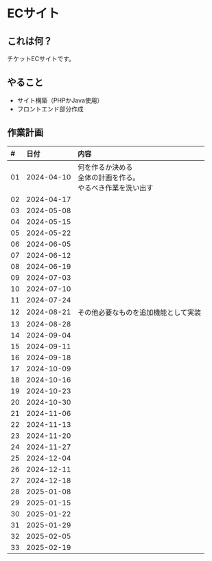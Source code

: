 # ECサイト

## これは何？

チケットECサイトです。


## やること

- サイト構築（PHPかJava使用）
- フロントエンド部分作成


## 作業計画

|#    | 日付        |内容 |
|:--- |:---         |:---|
|01   |2024-04-10   |何を作るか決める<br />全体の計画を作る。<br />やるべき作業を洗い出す |
|02   |2024-04-17   ||ECサイト作成
|03   |2024-05-08   ||サイトの大枠を作成
|04   |2024-05-15   ||
|05   |2024-05-22   ||機能を作成
|06   |2024-06-05   |
|07   |2024-06-12   ||
|08   |2024-06-19   ||
|09   |2024-07-03   ||フロントエンド作成
|10   |2024-07-10   ||
|11   |2024-07-24   ||
|12   |2024-08-21   |その他必要なものを追加機能として実装
|13   |2024-08-28   ||
|14   |2024-09-04   ||
|15   |2024-09-11   ||
|16   |2024-09-18   ||完成
|17   |2024-10-09   ||写真投稿サイト（SNS）作成
|18   |2024-10-16   ||機能を洗い出し、構成を決定する
|19   |2024-10-23   ||サイトの大枠を作成
|20   |2024-10-30   ||
|21   |2024-11-06   ||機能を作成
|22   |2024-11-13   ||
|23   |2024-11-20   ||
|24   |2024-11-27   ||フロントエンド作成
|25   |2024-12-04   ||
|26   |2024-12-11   ||投稿してみる
|27   |2024-12-18   ||
|28   |2025-01-08   ||
|29   |2025-01-15   ||一般公開してみる
|30   |2025-01-22   ||気になったことがあれば随時更新する
|31   |2025-01-29   ||
|32   |2025-02-05   ||
|33   |2025-02-19   |


